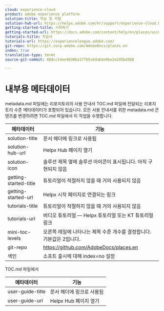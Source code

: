 ```yaml
---
cloud: experience-cloud
product: adobe experience platform
solution-title: 학습 및 지원
solution-hub-url: https://helpx.adobe.com/kr/support/experience-cloud.html
getting-started-title: 시작하기
getting-started-url: https://docs.adobe.com/content/help/en/places/using/getting-started.html
tutorials-title: 자습서
tutorials-url: https://experienceleague.adobe.com/
git-repo: https://git.corp.adobe.com/AdobeDocs/places.en
index: true
translation-type: tm+mt
source-git-commit: 48dcc14ee9b98ba1ffb5c6dab4e9be2e245bd308

---
```



<!-- We need better links for Getting Started and Tutorials. We can do this after we hit stage -->

# 내부용 메타데이터

metadata.md 파일에는 리포지토리의 사용 안내서 TOC.md 파일에 전달되는 리포지토리 수준 메타데이터가 포함되어 있습니다. 모든 사용 안내서를 위한 metadata.md 콘텐츠를 변경하려면 TOC.md 파일에서 이 작업을 수행합니다.

| 메타데이터 | 기능 |
|--- |--- |
| solution-title | 문서 헤더에 링크로 사용됨 |
| solution-hub-url | Helpx Hub 페이지 열기 |
| solution-icon | 솔루션 제목 옆에 솔루션 아이콘이 표시됩니다. 아직 구현되지 않음 |
| getting-started-title | 튜토리얼이 적절하지 않을 때 거의 사용되지 않음 |
| getting-started-url | Helpx 시작 페이지로 연결되는 링크 |
| tutorials-title | 튜토리얼이 적절하지 않을 때 거의 사용되지 않음 |
| tutorials-url | 비디오 튜토리얼 — Helpx 튜토리얼 또는 KT 튜토리얼 링크 |
| mini-toc-levels | 오른쪽 레일에 나타나는 제목 수준 개수를 결정합니다. 기본값은 2입니다. |
| git-repo | https://github.com/AdobeDocs/places.en |
| 색인 | 소프트 출시에 대해 index=no 설정 |

TOC.md 파일에서

| 메타데이터 | 기능 |
|--- |--- |
| user-guide-title | 문서 헤더에 링크로 사용됨 |
| user-guide-url | Helpx Hub 페이지 열기 |
